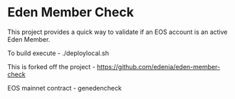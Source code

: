 
# Eden Member Check


This project provides a quick way to validate if an EOS account is an active Eden Member. 

To build execute - ./deploylocal.sh

This is forked off the project - https://github.com/edenia/eden-member-check

EOS mainnet contract - genedencheck


